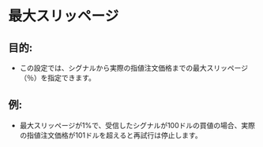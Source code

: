 # **最大スリッページ**

## 目的:

- この設定では、シグナルから実際の指値注文価格までの最大スリッページ（％）を指定できます。

## 例:

- 最大スリッページが1%で、受信したシグナルが100ドルの買値の場合、実際の指値注文価格が101ドルを超えると再試行は停止します。

